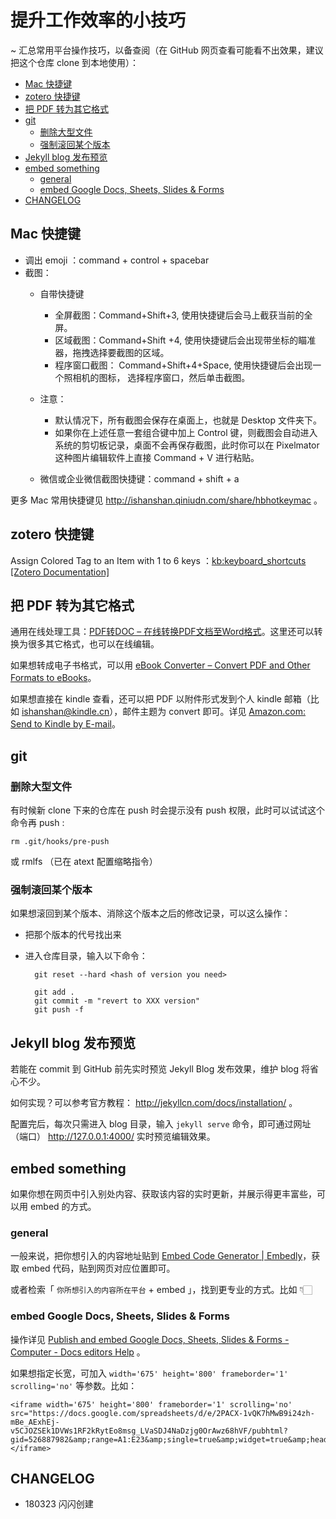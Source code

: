 

# 提升工作效率的小技巧

~ 汇总常用平台操作技巧，以备查阅（在 GitHub 网页查看可能看不出效果，建议把这个仓库 clone 到本地使用）：

<!-- START doctoc generated TOC please keep comment here to allow auto update -->
<!-- DON'T EDIT THIS SECTION, INSTEAD RE-RUN doctoc TO UPDATE -->


- [Mac 快捷键](#mac-%E5%BF%AB%E6%8D%B7%E9%94%AE)
- [zotero 快捷键](#zotero-%E5%BF%AB%E6%8D%B7%E9%94%AE)
- [把 PDF 转为其它格式](#%E6%8A%8A-pdf-%E8%BD%AC%E4%B8%BA%E5%85%B6%E5%AE%83%E6%A0%BC%E5%BC%8F)
- [git](#git)
  - [删除大型文件](#%E5%88%A0%E9%99%A4%E5%A4%A7%E5%9E%8B%E6%96%87%E4%BB%B6)
  - [强制滚回某个版本](#%E5%BC%BA%E5%88%B6%E6%BB%9A%E5%9B%9E%E6%9F%90%E4%B8%AA%E7%89%88%E6%9C%AC)
- [Jekyll blog 发布预览](#jekyll-blog-%E5%8F%91%E5%B8%83%E9%A2%84%E8%A7%88)
- [embed something](#embed-something)
  - [general](#general)
  - [embed Google Docs, Sheets, Slides & Forms](#embed-google-docs-sheets-slides--forms)
- [CHANGELOG](#changelog)

<!-- END doctoc generated TOC please keep comment here to allow auto update -->

## Mac 快捷键

- 调出 emoji ：command + control + spacebar
- 截图：
	- 自带快捷键
	
		- 全屏截图：Command+Shift+3, 使用快捷键后会马上截获当前的全屏。
		- 区域截图：Command+Shift +4, 使用快捷键后会出现带坐标的瞄准器，拖拽选择要截图的区域。
		- 程序窗口截图： Command+Shift+4+Space, 使用快捷键后会出现一个照相机的图标， 选择程序窗口，然后单击截图。
	- 注意： 
		- 默认情况下，所有截图会保存在桌面上，也就是 Desktop 文件夹下。
		- 如果你在上述任意一套组合键中加上 Control 键，则截图会自动进入系统的剪切板记录，桌面不会再保存截图，此时你可以在 Pixelmator 这种图片编辑软件上直接 Command + V 进行粘贴。
	- 微信或企业微信截图快捷键：command + shift + a

更多 Mac 常用快捷键见 http://ishanshan.qiniudn.com/share/hbhotkeymac 。

## zotero 快捷键

Assign Colored Tag to an Item with 1 to 6 keys 
：[kb:keyboard_shortcuts [Zotero Documentation]](https://www.zotero.org/support/kb/keyboard_shortcuts)

## 把 PDF 转为其它格式

通用在线处理工具：[PDF转DOC – 在线转换PDF文档至Word格式](http://pdf2doc.com/zh/)。这里还可以转换为很多其它格式，也可以在线编辑。


如果想转成电子书格式，可以用 [eBook Converter – Convert PDF and Other Formats to eBooks](http://toepub.com/)。

如果想直接在 kindle 查看，还可以把 PDF 以附件形式发到个人 kindle 邮箱（比如 ishanshan@kindle.cn），邮件主题为 convert 即可。详见 [Amazon.com: Send to Kindle by E-mail](https://www.amazon.com/gp/sendtokindle/email)。


## git 

### 删除大型文件

有时候新 clone 下来的仓库在 push 时会提示没有 push 权限，此时可以试试这个命令再 push :

	rm .git/hooks/pre-push 

或 rmlfs （已在 atext 配置缩略指令） 

### 强制滚回某个版本 

如果想滚回到某个版本、消除这个版本之后的修改记录，可以这么操作：

- 把那个版本的代号找出来
- 进入仓库目录，输入以下命令：

		git reset --hard <hash of version you need>
		
		git add .
		git commit -m "revert to XXX version"
		git push -f




## Jekyll blog 发布预览

若能在 commit 到 GitHub 前先实时预览 Jekyll Blog 发布效果，维护 blog 将省心不少。

如何实现？可以参考官方教程： http://jekyllcn.com/docs/installation/ 。

配置完后，每次只需进入 blog 目录，输入 `jekyll serve` 命令，即可通过网址（端口） http://127.0.0.1:4000/ 实时预览编辑效果。

## embed something

如果你想在网页中引入别处内容、获取该内容的实时更新，并展示得更丰富些，可以用 embed 的方式。

### general

一般来说，把你想引入的内容地址贴到 [Embed Code Generator | Embedly](http://embed.ly/code)，获取 embed 代码，贴到网页对应位置即可。

或者检索「  `你所想引入的内容所在平台` + embed 」，找到更专业的方式。比如 👇🏻

### embed Google Docs, Sheets, Slides & Forms

操作详见 [Publish and embed Google Docs, Sheets, Slides & Forms - Computer - Docs editors Help](https://support.google.com/docs/answer/37579?co=GENIE.Platform%3DDesktop&hl=en&oco=1) 。

如果想指定长宽，可加入 `width='675' height='800' frameborder='1' scrolling='no'` 等参数。比如：


	<iframe width='675' height='800' frameborder='1' scrolling='no' src="https://docs.google.com/spreadsheets/d/e/2PACX-1vQK7hMwB9i24zh-mBe_AExhEj-v5CJOZSEk1DVWs1RF2kRytEo8msg_LVaSDJ4NaDzjg0OrAwz68hVF/pubhtml?gid=526887982&amp;range=A1:E23&amp;single=true&amp;widget=true&amp;headers=false"></iframe>




## CHANGELOG 

- 180323 闪闪创建

